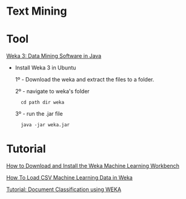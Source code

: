 # Text Mining

# Tool

[Weka 3: Data Mining Software in Java](https://www.cs.waikato.ac.nz/ml/weka/)

- Install Weka 3 in Ubuntu 
    
    1º - Download the weka and extract the files to a folder.

    2º - navigate to weka's folder
        
        cd path dir weka
    
    3º - run the .jar file
    
        java -jar weka.jar    

# Tutorial

[How to Download and Install the Weka Machine Learning Workbench](https://machinelearningmastery.com/download-install-weka-machine-learning-workbench/)

[
How To Load CSV Machine Learning Data in Weka](https://machinelearningmastery.com/load-csv-machine-learning-data-weka/)

[Tutorial: Document Classification using WEKA](https://medium.com/@karim_ouda/tutorial-document-classification-using-weka-aa98d5edb6fa)